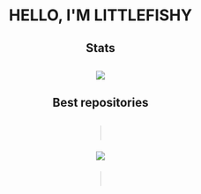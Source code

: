 <div align="center">
<h1 style = "text-transform:uppercase">Hello, I'm LittleFishy</h1>
  
</h4> 

<h2>Stats<h2>

![](https://github-readme-stats.vercel.app/api?username=LittleFishyy&show_icons=true&theme=tokyonight&hide=["issues"])
  
<h2>Best repositories<h2>

<h style="height:5px; border: 1px solid #ccc; border-radius: 20px;">

[![](https://github-readme-stats.vercel.app/api/pin/?username=LittleFishyy&repo=fs_streethud)](https://github.com/littlefishy/fs_streethud)
